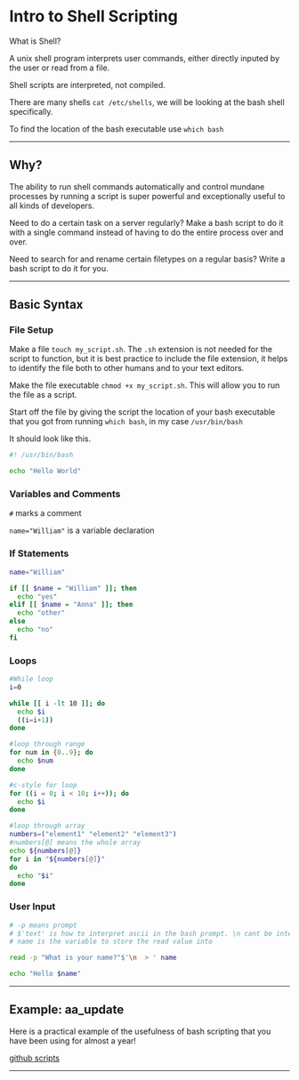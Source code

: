 # Intro to Shell Scripting

What is Shell?

A unix shell program interprets user commands, either directly inputed by the
user or read from a file.

Shell scripts are interpreted, not compiled.

There are many shells `cat /etc/shells`, we will be looking at the bash shell specifically.

To find the location of the bash executable use `which bash`

---

## Why?

The ability to run shell commands automatically and control mundane processes by
running a script is super powerful and exceptionally useful to all kinds
of developers.

Need to do a certain task on a server regularly? Make a bash script to do it
with a single command instead of having to do the entire process over and over.

Need to search for and rename certain filetypes on a regular basis? Write a bash
script to do it for you.

---

## Basic Syntax

### File Setup

Make a file `touch my_script.sh`. The `.sh` extension is not needed for the
script to function, but it is best practice to include the file extension, it
helps to identify the file both to other humans and to your text editors.

Make the file executable `chmod +x my_script.sh`. This will allow you to run the
file as a script.

Start off the file by giving the script the location of your bash executable
that you got from running `which bash`, in my case `/usr/bin/bash`

It should look like this.

```sh
#! /usr/bin/bash

echo "Hello World"
```

### Variables and Comments

`#` marks a comment

`name="William"` is a variable declaration

### If Statements

```sh
name="William"

if [[ $name = "William" ]]; then
  echo "yes"
elif [[ $name = "Anna" ]]; then
  echo "other"
else
  echo "no"
fi
```

### Loops

```sh
#While loop
i=0

while [[ i -lt 10 ]]; do
  echo $i
  ((i=i+1))
done

#loop through range
for num in {0..9}; do
  echo $num
done

#c-style for loop
for ((i = 0; i < 10; i++)); do
  echo $i
done

#loop through array
numbers=("element1" "element2" "element3")
#numbers[@] means the whole array
echo ${numbers[@]}
for i in "${numbers[@]}"
do
  echo "$i"
done

```

### User Input

```sh
# -p means prompt
# $'text' is how to interpret ascii in the bash prompt. \n cant be interpreted normally
# name is the variable to store the read value into

read -p "What is your name?"$'\n  > ' name

echo "Hello $name"
```

---

## Example: aa_update

Here is a practical example of the usefulness of bash scripting that you have
been using for almost a year!

[github scripts](https://github.com/appacademy/SWEO-Part-Time-Resources/tree/main/utilities/scripts)

---
